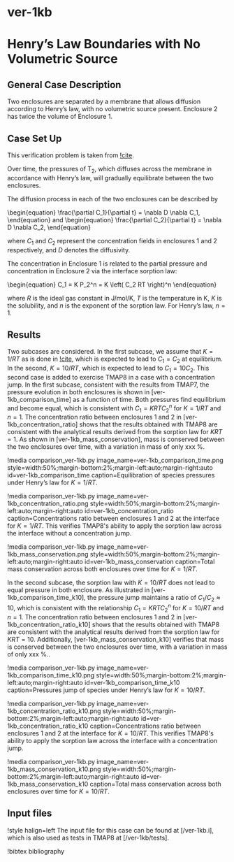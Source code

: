 # ver-1kb

# Henry’s Law Boundaries with No Volumetric Source

## General Case Description

Two enclosures are separated by a membrane that allows diffusion according to Henry’s law, with no volumetric source present. Enclosure 2 has twice the volume of Enclosure 1.

## Case Set Up

This verification problem is taken from [!cite](ambrosek2008verification).

Over time, the pressures of T$_2$, which diffuses across the membrane in accordance with Henry’s law, will gradually equilibrate between the two enclosures.

The diffusion process in each of the two enclosures can be described by

\begin{equation}
\frac{\partial C_1}{\partial t} = \nabla D \nabla C_1,
\end{equation}
and
\begin{equation}
\frac{\partial C_2}{\partial t} = \nabla D \nabla C_2,
\end{equation}

where $C_1$ and $C_2$ represent the concentration fields in enclosures 1 and 2 respectively, and $D$ denotes the diffusivity.

The concentration in Enclosure 1 is related to the partial pressure and concentration in Enclosure 2 via the interface sorption law:

\begin{equation}
C_1 = K P_2^n = K \left( C_2 RT \right)^n
\end{equation}

where $R$ is the ideal gas constant in J/mol/K, $T$ is the temperature in K, $K$ is the solubility, and $n$ is the exponent of the sorption law. For Henry’s law, $n=1$.

## Results

Two subcases are considered. In the first subcase, we assume that $K=1/RT$ as is done in [!cite](ambrosek2008verification), which is expected to lead to $C_1 = C_2$ at equilibrium. In the second, $K=10/RT$, which is expected to lead to $C_1 = 10 C_2$. This second case is added to exercise TMAP8 in a case with a concentration jump.
In the first subcase, consistent with the results from TMAP7, the pressure evolution in both enclosures is shown in [ver-1kb_comparison_time] as a function of time. Both pressures find equilibrium and become equal, which is consistent with $C_1 = K RT C_2^n$ for $K=1/RT$ and $n=1$. The concentration ratio between enclosures 1 and 2 in [ver-1kb_concentration_ratio] shows that the results obtained with TMAP8 are consistent with the analytical results derived from the sorption law for $K R T=1$. As shown in [ver-1kb_mass_conservation], mass is conserved between the two enclosures over time, with a variation in mass of only xxx \%.

!media comparison_ver-1kb.py
       image_name=ver-1kb_comparison_time.png
       style=width:50%;margin-bottom:2%;margin-left:auto;margin-right:auto
       id=ver-1kb_comparison_time
       caption=Equilibration of species pressures under Henry’s law for $K = 1/RT$.

!media comparison_ver-1kb.py
       image_name=ver-1kb_concentration_ratio.png
       style=width:50%;margin-bottom:2%;margin-left:auto;margin-right:auto
       id=ver-1kb_concentration_ratio
       caption=Concentrations ratio between enclosures 1 and 2 at the interface for $K = 1/RT$. This verifies TMAP8's ability to apply the sorption law across the interface without a concentration jump.

!media comparison_ver-1kb.py
       image_name=ver-1kb_mass_conservation.png
       style=width:50%;margin-bottom:2%;margin-left:auto;margin-right:auto
       id=ver-1kb_mass_conservation
       caption=Total mass conservation across both enclosures over time for $K = 1/RT$.

In the second subcase, the sorption law with $K=10/RT$ does not lead to equal pressure in both enclosure. As illustrated in [ver-1kb_comparison_time_k10], the pressure jump maintains a ratio of $C_1/C_2 \approx 10$, which is consistent with the relationship $C_1 = K RT C_2^n$ for $K=10/RT$ and $n=1$. The concentration ratio between enclosures 1 and 2 in [ver-1kb_concentration_ratio_k10] shows that the results obtained with TMAP8 are consistent with the analytical results derived from the sorption law for $K RT=10$. Additionally, [ver-1kb_mass_conservation_k10] verifies that mass is conserved between the two enclosures over time, with a variation in mass of only xxx \%..

!media comparison_ver-1kb.py
       image_name=ver-1kb_comparison_time_k10.png
       style=width:50%;margin-bottom:2%;margin-left:auto;margin-right:auto
       id=ver-1kb_comparison_time_k10
       caption=Pressures jump of species under Henry’s law for $K = 10/RT$.

!media comparison_ver-1kb.py
       image_name=ver-1kb_concentration_ratio_k10.png
       style=width:50%;margin-bottom:2%;margin-left:auto;margin-right:auto
       id=ver-1kb_concentration_ratio_k10
       caption=Concentrations ratio between enclosures 1 and 2 at the interface for $K = 10/RT$. This verifies TMAP8's ability to apply the sorption law across the interface with a concentration jump.

!media comparison_ver-1kb.py
       image_name=ver-1kb_mass_conservation_k10.png
       style=width:50%;margin-bottom:2%;margin-left:auto;margin-right:auto
       id=ver-1kb_mass_conservation_k10
       caption=Total mass conservation across both enclosures over time for $K = 10/RT$.

## Input files

!style halign=left
The input file for this case can be found at [/ver-1kb.i], which is also used as tests in TMAP8 at [/ver-1kb/tests].

!bibtex bibliography
